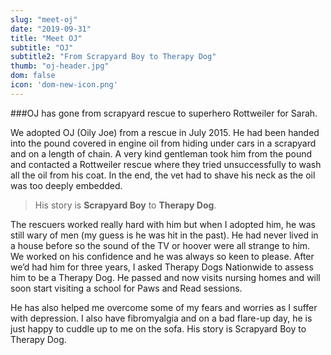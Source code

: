 ```yaml
---
slug: "meet-oj"
date: "2019-09-31"
title: "Meet OJ"
subtitle: "OJ"
subtitle2: "From Scrapyard Boy to Therapy Dog"
thumb: "oj-header.jpg"
dom: false
icon: 'dom-new-icon.png'
---
```


###OJ has gone from scrapyard rescue to superhero Rottweiler for Sarah. 

We adopted OJ (Oily Joe) from a rescue in July 2015. He had been handed into the pound covered in engine oil from hiding under cars in a scrapyard and on a length of chain. A very kind gentleman took him from the pound and contacted a Rottweiler rescue where they tried unsuccessfully to wash all the oil from his coat. In the end, the vet had to shave his neck as the oil was too deeply embedded.  

> His story is **Scrapyard Boy** to **Therapy Dog**.

The rescuers worked really hard with him but when I adopted him, he was still wary of men (my guess is he was hit in the past). He had never lived in a house before so the sound of the TV or hoover were all strange to him. We worked on his confidence and he was always so keen to please. After we’d had him for three years, I asked Therapy Dogs Nationwide to assess him to be a Therapy Dog. He passed and now visits nursing homes and will soon start visiting a school for Paws and Read sessions.  

He has also helped me overcome some of my fears and worries as I suffer with depression. I also have fibromyalgia and on a bad flare-up day, he is just happy to cuddle up to me on the sofa. His story is Scrapyard Boy to Therapy Dog.